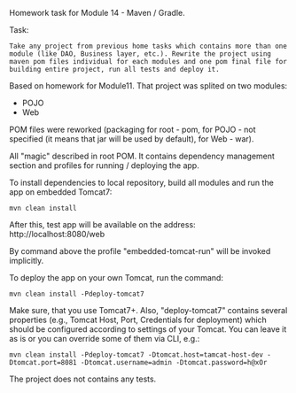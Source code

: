 Homework task for Module 14 - Maven / Gradle.

Task:
```
Take any project from previous home tasks which contains more than one module (like DAO, Business layer, etc.). Rewrite the project using maven pom files individual for each modules and one pom final file for building entire project, run all tests and deploy it.
```

Based on homework for Module11. That project was splited on two modules:

- POJO
- Web

POM files were reworked (packaging for root - pom, for POJO - not specified (it means that jar will be used by default), for Web - war).

All "magic" described in root POM. It contains dependency management section and profiles for running / deploying the app.

To install dependencies to local repository, build all modules and run the app on embedded Tomcat7:
```
mvn clean install
```

After this, test app will be available on the address: http://localhost:8080/web

By command above the profile "embedded-tomcat-run" will be invoked implicitly.

To deploy the app on your own Tomcat, run the command:
```
mvn clean install -Pdeploy-tomcat7
```

Make sure, that you use Tomcat7+. Also, "deploy-tomcat7" contains several properties (e.g., Tomcat Host, Port, Credentials for deployment) which should be configured according to settings of your Tomcat. You can leave it as is or you can override some of them via CLI, e.g.:
```
mvn clean install -Pdeploy-tomcat7 -Dtomcat.host=tamcat-host-dev -Dtomcat.port=8081 -Dtomcat.username=admin -Dtomcat.password=h@xOr
```

The project does not contains any tests.